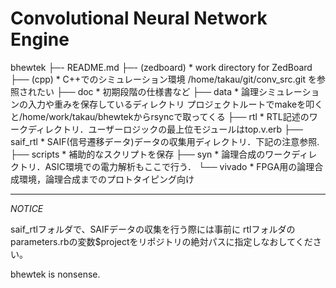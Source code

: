 # Convolutional Neural Network Engine

bhewtek
├─- README.md
├─- (zedboard)
      * work directory for ZedBoard
├── (cpp)
      * C++でのシミュレーション環境
        /home/takau/git/conv_src.git を参照されたい
├── doc
      * 初期段階の仕様書など
├── data
      * 論理シミュレーションの入力や重みを保存しているディレクトリ
        プロジェクトルートでmakeを叩くと/home/work/takau/bhewtekからrsyncで取ってくる
├── rtl
      * RTL記述のワークディレクトリ．ユーザーロジックの最上位モジュールはtop.v.erb
├── saif_rtl
      * SAIF(信号遷移データ)データの収集用ディレクトリ．下記の注意参照.
├── scripts
      * 補助的なスクリプトを保存
├── syn
      * 論理合成のワークディレクトリ．ASIC環境での電力解析もここで行う．
└── vivado
      * FPGA用の論理合成環境，論理合成までのプロトタイピング向け

-----------------------------------

*NOTICE*

saif_rtlフォルダで、SAIFデータの収集を行う際には事前に
rtlフォルダのparameters.rbの変数$projectをリポジトリの絶対パスに指定しなおしてください。

bhewtek is nonsense.

